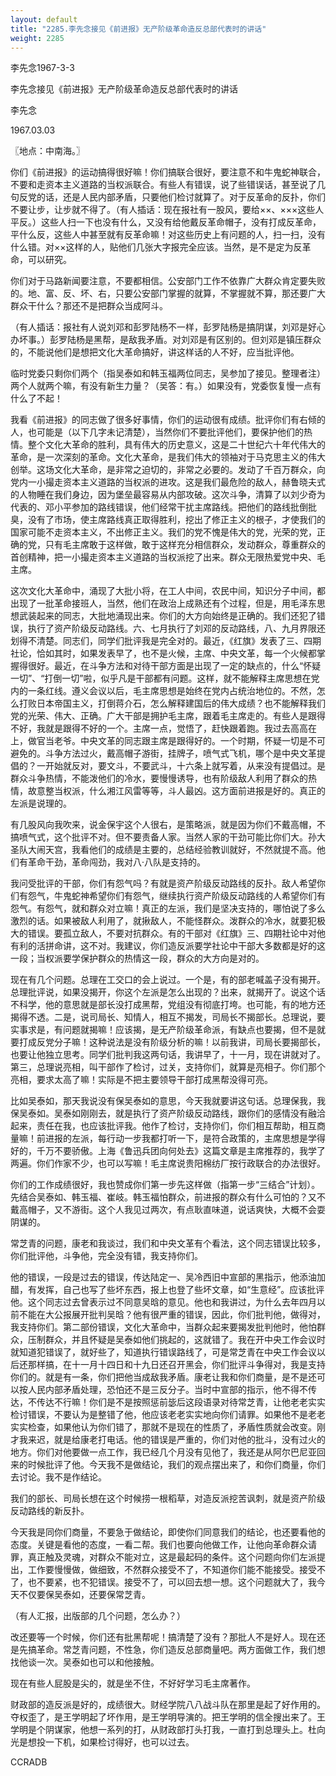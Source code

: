 ```yaml
---
layout: default
title: "2285.李先念接见《前进报》无产阶级革命造反总部代表时的讲话"
weight: 2285
---
```


李先念1967-3-3

李先念接见《前进报》无产阶级革命造反总部代表时的讲话

李先念

1967.03.03

〖地点：中南海。〗

你们《前进报》的运动搞得很好嘛！你们搞联合很好，要注意不和牛鬼蛇神联合，不要和走资本主义道路的当权派联合。有些人有错误，说了些错误话，甚至说了几句反党的话，还是人民内部矛盾，只要他们检讨就算了。对于反革命的反扑，你们不要让步，让步就不得了。（有人插话：现在报社有一股风，要给××、×××这些人平反。）这些人扫一下也没有什么，又没有给他戴反革命帽子，没有打成反革命，平什么反，这些人中甚至就有反革命嘛！对这些历史上有问题的人，扫一扫，没有什么错。对××这样的人，贴他们几张大字报完全应该。当然，是不是定为反革命，可以研究。

你们对于马路新闻要注意，不要都相信。公安部门工作不依靠广大群众肯定要失败的。地、富、反、坏、右，只要公安部门掌握的就算，不掌握就不算，那还要广大群众干什么？那还不是把群众当成阿斗。

（有人插话：报社有人说刘邓和彭罗陆杨不一样，彭罗陆杨是搞阴谋，刘邓是好心办坏事。）彭罗陆杨是黑帮，是敌我矛盾。对刘邓是有区别的。但刘邓是镇压群众的，不能说他们是想把文化大革命搞好，讲这样话的人不好，应当批评他。

临时党委只剩你们两个（指吴泰如和韩玉福两位同志，吴参加了接见。整理者注）两个人就两个嘛，有没有新生力量？（吴答：有。）如果没有，党委恢复慢一点有什么了不起！

我看《前进报》的同志做了很多好事情，你们的运动很有成绩。批评你们有右倾的人，也可能是（以下几字未记清楚），当然你们不要批评他们，要保护他们的热情。整个文化大革命的胜利，具有伟大的历史意义，这是二十世纪六十年代伟大的革命，是一次深刻的革命。文化大革命，是我们伟大的领袖对于马克思主义的伟大创举。这场文化大革命，是非常之迫切的，非常之必要的。发动了千百万群众，向党内一小撮走资本主义道路的当权派的进攻。这是我们最危险的敌人，赫鲁晓夫式的人物睡在我们身边，因为堡垒最容易从内部攻破。这次斗争，清算了以刘少奇为代表的、邓小平参加的路线错误，他们经常干扰主席路线。把他们的路线批倒批臭，没有了市场，使主席路线真正取得胜利，挖出了修正主义的根子，才使我们的国家可能不走资本主义，不出修正主义。我们的党不愧是伟大的党，光荣的党，正确的党，只有毛主席敢于这样做，敢于这样充分相信群众，发动群众，尊重群众的首创精神，把一小撮走资本主义道路的当权派挖了出来。群众无限热爱党中央、毛主席。

这次文化大革命中，涌现了大批小将，在工人中间，农民中间，知识分子中间，都出现了一批革命接班人，当然，他们在政治上成熟还有个过程，但是，用毛泽东思想武装起来的同志，大批地涌现出来。你们的大方向始终是正确的。我们还犯了错误，执行了资产阶级反动路线。六、七月执行了刘邓的反动路线，八、九月界限还划得不清楚。同志们，同学们批评我是完全对的。最近，《红旗》发表了三、四期社论，恰如其时，如果发表早了，也不是火候，主席、中央文革，每一个火候都掌握得很好。最近，在斗争方法和对待干部方面是出现了一定的缺点的，什么“怀疑一切”、“打倒一切”啦，似乎凡是干部都有问题。这样，就不能解释主席思想在党内的一条红线。遵义会议以后，毛主席思想是始终在党内占统治地位的。不然，怎么打败日本帝国主义，打倒蒋介石，怎么解释建国后的伟大成绩？也不能解释我们党的光荣、伟大、正确。广大干部是拥护毛主席，跟着毛主席走的。有些人是跟得不好，我就是跟得不好的一个。主席一点，觉悟了，赶快跟着跑。我过去高高在上，做官当老爷。中央文革的同志跟主席是跟得好的。一个时期，怀疑一切是不可避免的。斗争方法过火，戴高帽子游街，挂牌子，喷气式飞机，哪个是中央文革提倡的？一开始就反对，要文斗，不要武斗，十六条上就写着，从来没有提倡过。是群众斗争热情，不能泼他们的冷水，要慢慢诱导，也有阶级敌人利用了群众的热情，故意整当权派，什么湘江风雷等等，斗人最凶。这方面前进报是好的。真正的左派是说理的。

有几股风向我吹来，说金保宇这个人很右，是策略派，就是因为你们不戴高帽，不搞喷气式，这个批评不对。但不要责备人家。当然人家的干劲可能比你们大。孙大圣队大闹天宫，我看他们的成绩是主要的，总结经验教训就好，不然就提不高。他们有革命干劲，革命闯劲，我对八·八队是支持的。

我问受批评的干部，你们有怨气吗？有就是资产阶级反动路线的反扑。敌人希望你们有怨气，牛鬼蛇神希望你们有怨气，继续执行资产阶级反动路线的人希望你们有怨气。有怨气，就和群众对立嘛！真正的左派，我们是坚决支持的，哪怕说了多么激烈的话。如果被敌人利用了，就揪敌人，不能怪群众。泼群众的冷水，就要犯极大的错误。要孤立敌人，不要对抗群众。有的干部对《红旗》三、四期社论中对他有利的活拼命讲，这不对。我建议，你们造反派要学社论中干部大多数都是好的这一段；当权派要学保护群众的热情这一段，群众的大方向是对的。

现在有几个问题。总理在工交口的会上说过。一个是，有的部老喊盖子没有揭开。总理批评说，如果没揭开，你这个左派是怎么出现的？出来，就揭开了。说这个话不科学，他的意思就是部长没打成黑帮，党组没有彻底打垮。也可能，有的地方还揭得不透。二是，说司局长、知情人，相互不揭发，司局长不揭部长。总理说，要实事求是，有问题就揭嘛！应该揭，是无产阶级革命派，有缺点也要揭，但不是就要打成反党分子嘛！这种说法是没有阶级分析的嘛！以前我讲，司局长要揭部长，也要让他独立思考。同学们批判我这两句话，我讲早了，十一月，现在讲就对了。第三，总理说亮相，叫干部作了检讨，过关，支持你们，就算是亮相子。你们那个亮相，要求太高了嘛！实际是不把主要领导干部打成黑帮没得可亮。

比如吴泰如，那天我说没有保吴泰如的意思，今天我就要讲这句话。总理保我，我保吴泰如。吴泰如刚刚去，就是执行了资产阶级反动路线，跟你们的感情没有融洽起来，责任在我，也应该批评我。他作了检讨，支持你们，你们相互帮助，相互商量嘛！前进报的左派，每行动一步我都打听一下，是符合政策的，主席思想是学得好的，千万不要骄傲。上海《鲁迅兵团向何处去》这篇文章是主席推荐的，我学了两遍。你们作家不少，也可以写嘛！毛主席说贵阳棉纺厂按行政联合的办法很好。

你们的工作成绩很好，我也赞成你们第一步先这样做（指第一步“三结合”计划）。先结合吴泰如、韩玉福、崔岐。韩玉福怕群众，前进报的群众有什么可怕的？又不戴高帽子，又不游街。这个人我见过两次，有点耿直味道，说话爽快，大概不会耍阴谋的。

常芝青的问题，康老和我谈过，我们和中央文革有个看法，这个同志错误比较多，你们批评他，斗争他，完全没有错，我支持你们。

他的错误，一段是过去的错误，传达陆定一、吴冷西旧中宣部的黑指示，他添油加醋，有发挥，自己也写了些坏东西，报上也登了些坏文章，如“生意经”。应该批评他。这个同志过去曾表示过不同意吴晗的意见。他也和我讲过，为什么去年四月以前不能在大公报展开批判吴晗？他有很严重的错误，因此，你们批判他，做得对，我支持你们。第二部份错误，文化大革命中，当群众起来要揭发批判他时，他怕群众，压制群众，并且怀疑是吴泰如他们挑起的，这就错了。我在开中央工作会议时就知道犯错误了，就好些了，知道执行错误路线了，可是常芝青在中央工作会议以后还那样搞，在十一月十四日和十九日还召开黑会，你们批评斗争得对，我是支持你们的。就是有一条，你们把他当成敌我矛盾。康老让我和你们商量，是不是还可以按人民内部矛盾处理，恐怕还不是三反分子。当时中宣部的指示，他不得不传达，不传达不行嘛！你们是不是按照惩前毖后这段语录对待常芝青，让他老老实实检讨错误，不要认为是整错了他，他应该老老实实地向你们请罪。如果他不是老老实实检查，如果他认为你们错了，那就不是现在的性质了，矛盾性质就会改变。刚才我来迟，就是给康老打电话。他的错误是严重的，你们对他的批斗，没有过火的地方。你们对他要做一点工作，我已经几个月没有见他了，我还是从阿尔巴尼亚回来的时候批评了他。今天我不是做结论，我们的观点摆出来了，和你们商量，你们去讨论。我不是作结论。

我们的部长、司局长想在这个时候捞一根稻草，对造反派挖苦讽刺，就是资产阶级反动路线的新反扑。

今天我是同你们商量，不要急于做结论，即使你们同意我们的结论，也还要看他的态度。关键是看他的态度，一看二帮。我们也要向他做工作，让他向革命群众请罪，真正触及灵魂，对群众不能对立，这是最起码的条件。这个问题向你们左派提出，工作要慢慢做，做细致，不然群众接受不了，不知道你们能不能接受。接受不了，也不要紧，也不犯错误。接受不了，可以回去想一想。这个问题就大了，我今天不仅要保吴泰如，还要保常芝青。

（有人汇报，出版部的几个问题，怎么办？）

改还要等一个时候，你们还有批黑帮呢！搞清楚了没有？那批人不是好人。现在还是先搞革命。常芝青问题，不性急，你们造反总部商量吧。两方面做工作，我们想找他谈一次。吴泰如也可以和他接触。

现在有些人屁股是尖的，就是坐不住，不好好学习毛主席著作。

财政部的造反派是好的，成绩很大。财经学院八八战斗队在那里是起了好作用的。夺权歪了，是王学明起了坏作用，是王学明导演的。把王学明的信全搜出来了。王学明是个阴谋家，他想一系列的打，从财政部打头打我，一直打到总理头上。杜向光是想投一下机，如果检讨得好，也可以过去。

CCRADB

